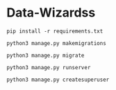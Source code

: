 # Data-Wizardss

```
pip install -r requirements.txt
```

```
python3 manage.py makemigrations
```

```
python3 manage.py migrate
```

```
python3 manage.py runserver
```

```
python3 manage.py createsuperuser
```
